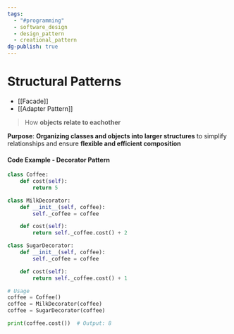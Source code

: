 ```yaml
---
tags:
  - "#programming"
  - software_design
  - design_pattern
  - creational_pattern
dg-publish: true
---
```

# Structural Patterns

- [[Facade]]
- [[Adapter Pattern]]
> How **objects relate to eachother** 

**Purpose**: **Organizing classes and objects into larger structures** to simplify relationships and ensure **flexible and efficient composition**

#### Code Example - Decorator Pattern
```python
class Coffee:
    def cost(self):
        return 5

class MilkDecorator:
    def __init__(self, coffee):
        self._coffee = coffee

    def cost(self):
        return self._coffee.cost() + 2

class SugarDecorator:
    def __init__(self, coffee):
        self._coffee = coffee

    def cost(self):
        return self._coffee.cost() + 1

# Usage
coffee = Coffee()
coffee = MilkDecorator(coffee)
coffee = SugarDecorator(coffee)

print(coffee.cost())  # Output: 8
```
